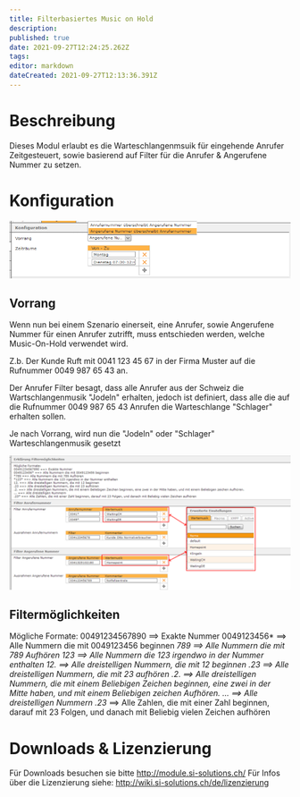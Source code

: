 ```yaml
---
title: Filterbasiertes Music on Hold
description: 
published: true
date: 2021-09-27T12:24:25.262Z
tags: 
editor: markdown
dateCreated: 2021-09-27T12:13:36.391Z
---
```


# Beschreibung
Dieses Modul erlaubt es die Warteschlangenmsuik für eingehende Anrufer Zeitgesteuert, sowie basierend auf Filter für die Anrufer & Angerufene Nummer zu setzen.

# Konfiguration

![moh-config.png](/uploads/music-on-hold/moh-config.png)

## Vorrang
Wenn nun bei einem Szenario einerseit, eine Anrufer, sowie Angerufene Nummer für einen Anrufer zutrifft, muss entschieden werden, welche Music-On-Hold verwendet wird.

Z.b.
Der Kunde Ruft mit 0041 123 45 67 in der Firma Muster auf die Rufnummer 0049 987 65 43 an.

Der Anrufer Filter besagt, dass alle Anrufer aus der Schweiz die Wartschlangenmusik "Jodeln" erhalten, jedoch ist definiert, dass alle die auf die Rufnummer 0049 987 65 43 Anrufen die Warteschlange "Schlager" erhalten sollen.

Je nach Vorrang, wird nun die "Jodeln" oder "Schlager" Warteschlangenmusik gesetzt

![moh-filter.png](/uploads/music-on-hold/moh-filter.png)

## Filtermöglichkeiten
Mögliche Formate:
00491234567890 ==> Exakte Nummer
0049123456* ==> Alle Nummern die mit 0049123456 beginnen
*789 ==> Alle Nummern die mit 789 Aufhören
*123* ==> Alle Nummern die 123 irgendwo in der Nummer enthalten
12. ==> Alle dreistelligen Nummern, die mit 12 beginnen
.23 ==> Alle dreistelligen Nummern, die mit 23 aufhören
.2. ==> Alle dreistelligen Nummern, die mit einem Beliebigen Zeichen beginnen, eine zwei in der Mitte haben, und mit einem Beliebigen zeichen Aufhören.
... ==> Alle dreistelligen Nummern
.23* ==> Alle Zahlen, die mit einer Zahl beginnen, darauf mit 23 Folgen, und danach mit Beliebig vielen Zeichen aufhören 



# Downloads & Lizenzierung
Für Downloads besuchen sie bitte http://module.si-solutions.ch/
Für Infos über die Lizenzierung siehe: http://wiki.si-solutions.ch/de/lizenzierung